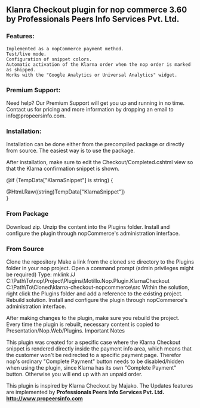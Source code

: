 <h2>Klanra Checkout plugin for nop commerce 3.60 by Professionals Peers Info Services Pvt. Ltd.</h2>

<h3>Features:</h3>

    Implemented as a nopCommerce payment method.
    Test/live mode.
    Configuration of snippet colors.
    Automatic activation of the Klarna order when the nop order is marked as shipped.
    Works with the "Google Analytics or Universal Analytics" widget.

<h3>Premium Support:</h3>
Need help? Our Premium Support will get you up and running in no time. Contact us for pricing and more information by dropping an email to info@propeersinfo.com.

<h3>Installation:</h3>
Installation can be done either from the precompiled package or directly from source. The easiest way is to use the package.

After installation, make sure to edit the Checkout/Completed.cshtml view so that the Klarna confirmation snippet is shown.

@if (TempData["KlarnaSnippet"] is string)
{
    <div class="row">
        @Html.Raw((string)TempData["KlarnaSnippet"])
    </div>
}

<h3>From Package</h3>
    Download zip.
    Unzip the content into the Plugins folder.
    Install and configure the plugin through nopCommerce's administration interface.

<h3>From Source</h3>
    Clone the repository
    Make a link from the cloned src directory to the Plugins folder in your nop project.
        Open a command prompt (admin privileges might be required)
        Type: mklink /J C:\Path\To\nop\Project\Plugins\Motillo.Nop.Plugin.KlarnaCheckout C:\Path\To\Cloned\klarna-checkout-nopcommerce\src
    Within the solution, right click the Plugins folder and add a reference to the existing project.
    Rebuild solution.
    Install and configure the plugin through nopCommerce's administration interface.

After making changes to the plugin, make sure you rebuild the project. Every time the plugin is rebuilt, necessary content is copied to Presentation/Nop.Web/Plugins.
Important Notes

This plugin was created for a specific case where the Klarna Checkout snippet is rendered directly inside the payment info area, which means that the customer won't be redirected to a specific payment page. Therefor nop's ordinary "Complete Payment" button needs to be disabled/hidden when using the plugin, since Klarna has its own "Complete Payment" button. Otherwise you will end up with an unpaid order.

This plugin is inspired by Klarna Checkout by Majako. The Updates features are implemented by <b>Professionals Peers Info Services Pvt. Ltd. http://www.propeersinfo.com</b>
